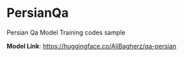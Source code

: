 # PersianQa
Persian Qa Model Training codes sample

**Model Link**: https://huggingface.co/AliBagherz/qa-persian
